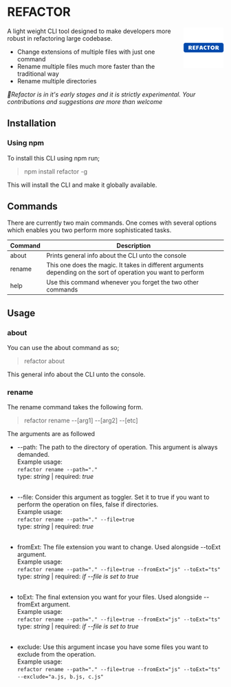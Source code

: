 # **REFACTOR**

<img src="./logo.png" align="right"
     alt="Nano ID logo by Anton Lovchikov" width="94"  height="94">

A light weight CLI tool designed to make developers more robust in refactoring large codebase.

- Change extensions of multiple files with just one command
- Rename multiple files much more faster than the traditional way
- Rename multiple directories

*🧪Refactor is in it's early stages and it is strictly experimental. Your contributions and suggestions are more than welcome*

## Installation
### Using npm
To install this CLI using npm run; 
>npm install refactor -g

This will install the CLI and make it globally available.

## Commands
There are currently two main commands. One comes with several options which enables you two perform more sophisticated tasks.

| Command | Description                    |
| ------- | -------------------------------|
| about   | Prints general info about the CLI unto the console |
| rename  | This one does the magic. It takes in different arguments depending on the sort of operation you want to perform |
| help    | Use this command whenever you forget the two other commands |


## Usage

### about
You can use the about command as so;
> refactor about

This general info about the CLI unto the console.

### rename
The rename command takes the following form.
> refactor rename --[arg1] --[arg2] --[etc]

The arguments are as followed
- --path: The path to the directory of operation. This argument is always demanded. <br/> 
Example usage: <br/>
`refactor rename --path="."` <br/>
type: *string*  | required: *true*
<br/><br/>

- --file: Consider this argument as toggler. Set it to true if you want to perform the operation on files, false if directories.<br/>
Example usage: <br/>
`refactor rename --path="." --file=true` <br/>
type: *string*  | required: *true*
<br/><br/>


- fromExt: The file extension you want to change. Used alongside --toExt argument. <br/>
Example usage: <br/>
`refactor rename --path="." --file=true --fromExt="js" --toExt="ts"` <br/>
type: *string*  | required: *if *--file* is set to true*
<br/><br/>

- toExt: The final extension you want for your files. Used alongside --fromExt argument. <br/>
Example usage: <br/>
`refactor rename --path="." --file=true --fromExt="js" --toExt="ts"` <br/>
type: *string*  | required: *if *--file* is set to true*
<br/><br/>

- exclude: Use this argument incase you have some files you want to exclude from the operation.<br/>
Example usage: <br/>
`refactor rename --path="." --file=true --fromExt="js" --toExt="ts" --exclude="a.js, b.js, c.js"` <br/>


